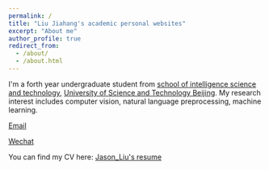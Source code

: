 ```yaml
---
permalink: /
title: "Liu Jiahang's academic personal websites"
excerpt: "About me"
author_profile: true
redirect_from: 
  - /about/
  - /about.html
---
```


I'm a forth year undergraduate student from [school of intelligence science and technology](https://ai.ustb.edu.cn/xwgg/xwdt/index.htm), [University of Science and Technology Beijing](https://www.ustb.edu.cn/). My research interest includes computer vision, natural language preprocessing, machine learning. 

[Email](mailto:41926156@xs.ustb.edu.cn)

[Wechat](./images/Wechat.jpg)

You can find my CV here: [Jason_Liu's resume](./assets/LiuJiahang.pdf)

